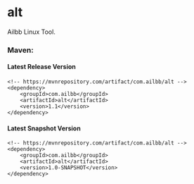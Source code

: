 # alt
Ailbb Linux Tool.

### Maven:

#### Latest Release Version
```
<!-- https://mvnrepository.com/artifact/com.ailbb/alt -->
<dependency>
    <groupId>com.ailbb</groupId>
    <artifactId>alt</artifactId>
    <version>1.1</version>
</dependency>
```

#### Latest Snapshot Version
```
<!-- https://mvnrepository.com/artifact/com.ailbb/alt -->
<dependency>
    <groupId>com.ailbb</groupId>
    <artifactId>alt</artifactId>
    <version>1.0-SNAPSHOT</version>
</dependency>
```